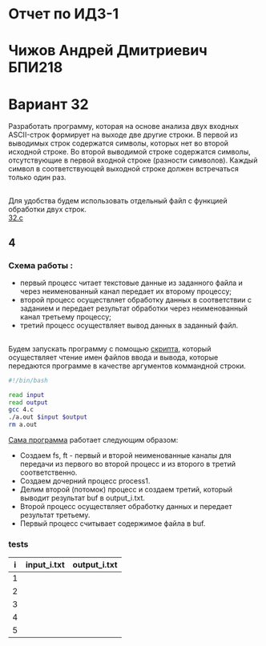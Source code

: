# Отчет по ИДЗ-1
# Чижов Андрей Дмитриевич БПИ218
# Вариант 32
Разработать программу, которая на основе анализа двух входных
ASCII-строк формирует на выходе две другие строки. В первой из
выводимых строк содержатся символы, которых нет во второй исходной строке. Во второй выводимой строке содержатся символы,
отсутствующие в первой входной строке (разности символов).
Каждый символ в соответствующей выходной строке должен встречаться только один раз.
## 
Для удобства будем использовать отдельный файл с функцией обработки двух строк. \
[32.c](32.c)
## 4
### Схема работы :
* первый процесс читает текстовые данные из заданного файла
и через неименованный канал передает их второму процессу;
* второй процесс осуществляет обработку данных в соответствии
с заданием и передает результат обработки через неименованный канал третьему процессу;
* третий процесс осуществляет вывод данных в заданный файл.
##
Будем запускать программу с помощью [скрипта](run4.sh), который осуществляет чтение имен файлов ввода и вывода, которые передаются программе в качестве аргументов коммандной строки.
```bash
#!/bin/bash

read input
read output
gcc 4.c
./a.out $input $output
rm a.out
```
[Сама программа](4.c) работает следующим образом:
* Создаем fs, ft - первый и второй неименованные каналы для передачи из первого во второй процесс и из второго в третий соответственно.
* Создаем дочерний процесс process1.
* Делим второй (потомок) процесс и создаем третий, который выводит результат buf в output_i.txt.
* Второй процесс осуществляет обработку данных и передает результат третьему.
* Первый процесс считывает содержимое файла в buf.
### tests
| i | input_i.txt          | output_i.txt         |
|-----------------|:---------------:|:---------------:|
| 1|  |  |
| 2  |     |     |
| 3 |  |  |
| 4  |  | |
| 5 |   |
